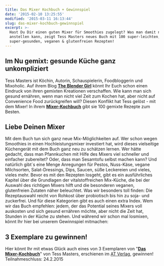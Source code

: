 ```yaml
---
title: Das Mixer Kochbuch + Gewinnspiel
date: '2015-02-10 13:25:55'
modified: '2015-03-11 16:13:44'
slug: das-mixer-kochbuch-gewinnspiel
excerpt: >-
  Hast Du Dir einen guten Mixer für Smoothies zugelegt? Was man damit noch alles
  anstellen kann, zeigt Tess Masters neues Buch mit 100 super-leichten,
  super-gesunden, veganen & glutenfreien Rezepten!
---
```


## Im Nu gemixt: gesunde Küche ganz unkompliziert

Tess Masters ist Köchin, Autorin, Schauspielerin, Foodbloggerin und Mixoholic. Auf ihrem Blog **[The Blender Girl](http://healthyblenderrecipes.com/)** könnt Ihr Euch schon einen Eindruck von ihren gemixten Kreationen verschaffen. Wie kann man sich gesund ernähren, wenn man nicht viel Zeit zum Kochen hat, aber nicht auf Convenience Food zurückgreifen will? Diesen Konflikt hat Tess gelöst - mit dem Mixer! In ihrem [**Mixer-Kochbuch**](http://www.at-verlag.ch/buch/978-3-03800-839-2/Tess_Masters_Das_Mixer-Kochbuch.html) gibt sie 100 gemixte Rezepte zum Besten.

## Liebe Deinen Mixer

Mit dem Buch tun sich ganz neue Mix-Möglichkeiten auf. Wer schon wegen Smoothies in einen Hochleistungsmixer investiert hat, wird dieses vielseitige Küchengerät mit dem Buch ganz neu zu schätzen lernen. Wer hätte gedacht, dass man Pfannkuchen mit Hilfe des Mixers viel schneller und einfacher zubereitet? Oder, dass man Sesamtofu selbst machen kann? Und natürlich gibt´s eine Menge Anregungen für Pestos, Nuss-Käse, vegane Milchsorten, Salat-Dressings, Dips, Saucen, süße Leckereien und vieles, vieles mehr. Bevor es mit den Rezepten losgeht, gibt es ein ausführliches Kapitel über die Grundlagen der vitalstoffreichen Mix-Küche, die bei der Auswahl des richtigen Mixers hilft und die besonderen veganen, glutenfreien Zutaten näher beleuchtet. Was wir besonders toll finden: Die Rezeptauswahl reicht von Rohkost über probiotisch bis hin zu soja- und zuckerfrei. Und für diese Kategorien gibt es auch einen extra Index. Wem wir das Buch empfehlen: jedem, der das Potential seines Mixers voll auskosten und sich gesund ernähren möchte, aber nicht die Zeit hat, Stunden in der Küche zu stehen. Und während wir schon mal losmixen, könnt Ihr hier bei unserem Gewinnspiel mitmachen:

## 3 Exemplare zu gewinnen!

Hier könnt Ihr mit etwas Glück auch eines von 3 Exemplaren von "[**Das Mixer-Kochbuch**](http://www.at-verlag.ch/buch/978-3-03800-839-2/Tess_Masters_Das_Mixer-Kochbuch.html)" von Tess Masters, erschienen im [AT Verlag](http://www.at-verlag.ch/), gewinnen! Teilnahmeschluss: 24.2.2015
